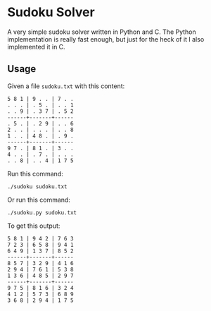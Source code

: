 Sudoku Solver
=============

A very simple sudoku solver written in Python and C. The Python
implementation is really fast enough, but just for the heck of it I also
implemented it in C.

Usage
-----

Given a file `sudoku.txt` with this content:

	5 8 1 | 9 . . | 7 . .
	. . . | . 5 . | . . 1
	. . 9 | . 3 7 | . 5 2
	------+-------+------
	. 5 . | . 2 9 | . . 6
	2 . . | . . . | . . 8
	1 . . | 4 8 . | . 9 .
	------+-------+------
	9 7 . | 8 1 . | 3 . .
	4 . . | . 7 . | . . .
	. . 8 | . . 4 | 1 7 5

Run this command:

	./sudoku sudoku.txt

Or run this command:

	./sudoku.py sudoku.txt

To get this output:

	5 8 1 | 9 4 2 | 7 6 3 
	7 2 3 | 6 5 8 | 9 4 1 
	6 4 9 | 1 3 7 | 8 5 2 
	------+-------+------
	8 5 7 | 3 2 9 | 4 1 6 
	2 9 4 | 7 6 1 | 5 3 8 
	1 3 6 | 4 8 5 | 2 9 7 
	------+-------+------
	9 7 5 | 8 1 6 | 3 2 4 
	4 1 2 | 5 7 3 | 6 8 9 
	3 6 8 | 2 9 4 | 1 7 5 
